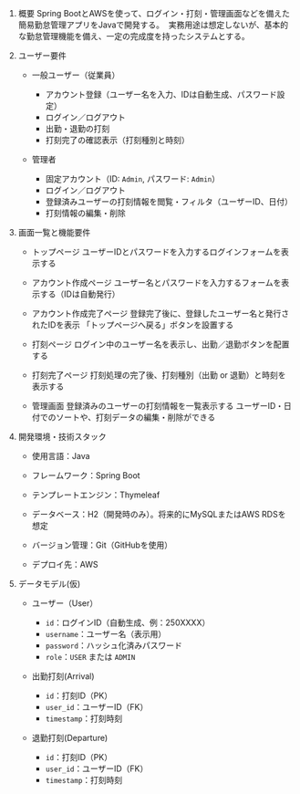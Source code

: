 1. 概要
Spring BootとAWSを使って、ログイン・打刻・管理画面などを備えた簡易勤怠管理アプリをJavaで開発する。  
実務用途は想定しないが、基本的な勤怠管理機能を備え、一定の完成度を持ったシステムとする。

2. ユーザー要件
    - 一般ユーザー（従業員）
        - アカウント登録（ユーザー名を入力、IDは自動生成、パスワード設定）
        - ログイン／ログアウト
        - 出勤・退勤の打刻
        - 打刻完了の確認表示（打刻種別と時刻）

    - 管理者
        - 固定アカウント（ID: `Admin`, パスワード: `Admin`）
        - ログイン／ログアウト
        - 登録済みユーザーの打刻情報を閲覧・フィルタ（ユーザーID、日付）
        - 打刻情報の編集・削除


3. 画面一覧と機能要件
    - トップページ
        ユーザーIDとパスワードを入力するログインフォームを表示する

    - アカウント作成ページ
        ユーザー名とパスワードを入力するフォームを表示する（IDは自動発行）

    - アカウント作成完了ページ
        登録完了後に、登録したユーザー名と発行されたIDを表示
        「トップページへ戻る」ボタンを設置する
    
    - 打刻ページ
        ログイン中のユーザー名を表示し、出勤／退勤ボタンを配置する

    - 打刻完了ページ
        打刻処理の完了後、打刻種別（出勤 or 退勤）と時刻を表示する

    - 管理画面
        登録済みのユーザーの打刻情報を一覧表示する
        ユーザーID・日付でのソートや、打刻データの編集・削除ができる


4. 開発環境・技術スタック
    - 使用言語：Java

    - フレームワーク：Spring Boot

    - テンプレートエンジン：Thymeleaf

    - データベース：H2（開発時のみ）。将来的にMySQLまたはAWS RDSを想定

    - バージョン管理：Git（GitHubを使用）

    - デプロイ先：AWS


5. データモデル(仮)
    - ユーザー（User）
        - `id`：ログインID（自動生成、例：250XXXX）
        - `username`：ユーザー名（表示用）
        - `password`：ハッシュ化済みパスワード
        - `role`：`USER` または `ADMIN`

    - 出勤打刻(Arrival)
        - `id`：打刻ID（PK）
        - `user_id`：ユーザーID（FK）
        - `timestamp`：打刻時刻

    - 退勤打刻(Departure)
        - `id`：打刻ID（PK）
        - `user_id`：ユーザーID（FK）
        - `timestamp`：打刻時刻
